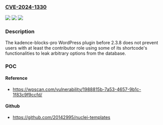 ### [CVE-2024-1330](https://cve.mitre.org/cgi-bin/cvename.cgi?name=CVE-2024-1330)
![](https://img.shields.io/static/v1?label=Product&message=kadence-blocks-pro&color=blue)
![](https://img.shields.io/static/v1?label=Version&message=0%3C%202.3.8%20&color=brighgreen)
![](https://img.shields.io/static/v1?label=Vulnerability&message=CWE-284%20Improper%20Access%20Control&color=brighgreen)

### Description

The kadence-blocks-pro WordPress plugin before 2.3.8 does not prevent users with at least the contributor role using some of its shortcode's functionalities to leak arbitrary options from the database.

### POC

#### Reference
- https://wpscan.com/vulnerability/1988815b-7a53-4657-9b1c-1f83c9f9ccfd/

#### Github
- https://github.com/20142995/nuclei-templates

